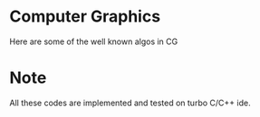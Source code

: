 # Computer Graphics
Here are some of the well known algos in CG

# Note 
All these codes are implemented and tested on turbo C/C++ ide. 
